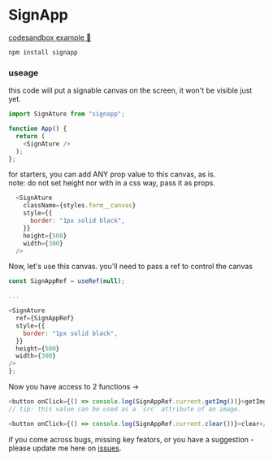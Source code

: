 # SignApp


[codesandbox example :link:](https://codesandbox.io/s/signapp-example-efvjpz)

```properties
npm install signapp
```

### useage

this code will put a signable canvas on the screen, it won't be visible just yet.

```js
import SignAture from "signapp";

function App() {
  return (
    <SignAture />
  );
};
```

for starters, you can add ANY prop value to this canvas, as is.<br/>
note: do not set height nor with in a css way, pass it as props.

```js
  <SignAture
    className={styles.form__canvas}
    style={{
      border: "1px solid black",
    }}
    height={500}
    width={300}
  />
```

Now, let's use this canvas.
you'll need to  pass a ref to control the canvas

```js
const SignAppRef = useRef(null);

...

<SignAture
  ref={SignAppRef}
  style={{
    border: "1px solid black",
  }}
  height={500}
  width={300}
/>
};
```

Now you have access to 2 functions ->
```js
<button onClick={() => console.log(SignAppRef.current.getImg())}>getImg</button>
// tip: this value can be used as a `src` attribute of an image.
```

```js
<button onClick={() => console.log(SignAppRef.current.clear())}>clear</button>
```

if you come across bugs, missing key feators, or you have a suggestion - please update me here on [issues](https://github.com/yishayhaz/signapp/issues).
